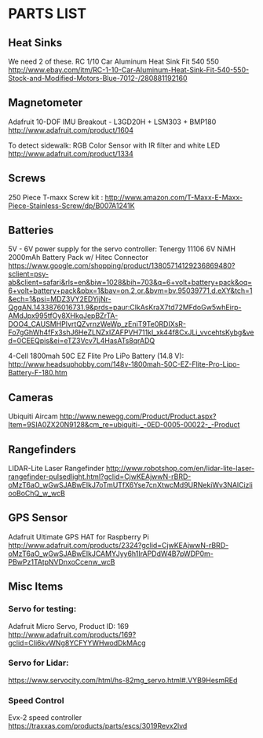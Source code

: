 
# PARTS LIST

## Heat Sinks

We need 2 of these.
RC 1/10 Car Aluminum Heat Sink Fit 540 550
http://www.ebay.com/itm/RC-1-10-Car-Aluminum-Heat-Sink-Fit-540-550-Stock-and-Modified-Motors-Blue-7012-/280881192160

## Magnetometer

Adafruit 10-DOF IMU Breakout - L3GD20H + LSM303 + BMP180
http://www.adafruit.com/product/1604

To detect sidewalk:
RGB Color Sensor with IR filter and white LED
http://www.adafruit.com/product/1334

## Screws

250 Piece T-maxx Screw kit :
http://www.amazon.com/T-Maxx-E-Maxx-Piece-Stainless-Screw/dp/B007A1241K

## Batteries

5V - 6V power supply for the servo controller:
Tenergy 11106 6V NiMH 2000mAh Battery Pack w/ Hitec Connector
https://www.google.com/shopping/product/13805714129236869480?sclient=psy-ab&client=safari&rls=en&biw=1028&bih=703&q=6+volt+battery+pack&oq=6+volt+battery+pack&pbx=1&bav=on.2,or.&bvm=bv.95039771,d.eXY&tch=1&ech=1&psi=MDZ3VY2EDYijNr-QgqAN.1433876016731.9&prds=paur:ClkAsKraX7td72MFdoGw5whEirp-AMdJpx995tfOy8XHkqJepBZrTA-DOO4_CAUSMHPIvrtQZvrnzWeWp_zEniT9Te0RDIXsR-Fo7gGhWh4fFx3shJ6HeZLNZxIZAFPVH711kl_xk44f8CxJLi_vvcehtsKybg&ved=0CEEQpis&ei=eTZ3Vcv7L4HasATs8qrADQ

4-Cell 1800mah 50C EZ Flite Pro LiPo Battery (14.8 V):
http://www.headsuphobby.com/148v-1800mah-50C-EZ-Flite-Pro-Lipo-Battery-F-180.htm

## Cameras

Ubiquiti Aircam
http://www.newegg.com/Product/Product.aspx?Item=9SIA0ZX20N9128&cm_re=ubiquiti-_-0ED-0005-00022-_-Product

## Rangefinders

LIDAR-Lite Laser Rangefinder
http://www.robotshop.com/en/lidar-lite-laser-rangefinder-pulsedlight.html?gclid=CjwKEAjwwN-rBRD-oMzT6aO_wGwSJABwEIkJ7oTmUTfX6Yse7cnXtwcMd9URNekiWv3NAlCizliooBoChQ_w_wcB

## GPS Sensor

Adafruit Ultimate GPS HAT for Raspberry Pi
http://www.adafruit.com/products/2324?gclid=CjwKEAjwwN-rBRD-oMzT6aO_wGwSJABwEIkJCAMYJyy6h1IrAPDdW4B7pWDP0m-PBwPz1TAtpNVDnxoCcenw_wcB

## Misc Items

### Servo for testing:
Adafruit Micro Servo, Product ID: 169
http://www.adafruit.com/products/169?gclid=CIi6kvWNg8YCFYYWHwodDkMAcg

### Servo for Lidar:
https://www.servocity.com/html/hs-82mg_servo.html#.VYB9HesmREd

### Speed Control

Evx-2 speed controller
https://traxxas.com/products/parts/escs/3019Revx2lvd
